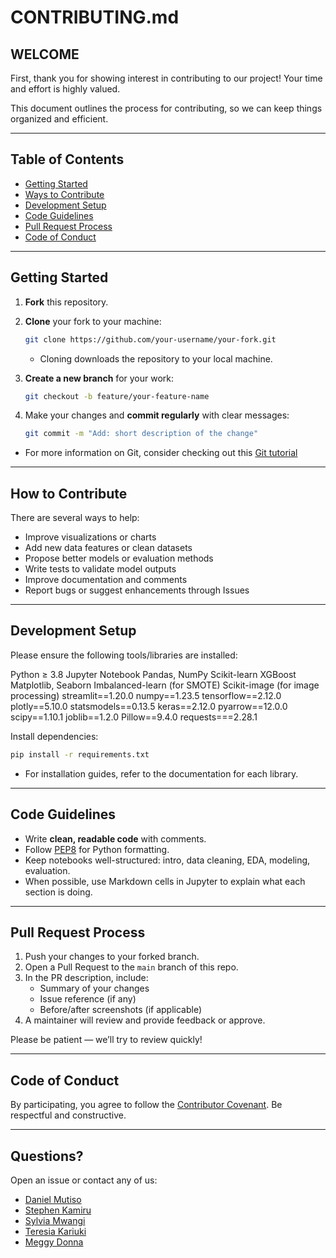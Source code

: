 
# CONTRIBUTING.md

## WELCOME

First, thank you for showing interest in contributing to our project! Your time and effort is highly valued.

This document outlines the process for contributing, so we can keep things organized and efficient.

---

## Table of Contents

- [Getting Started](#getting-started)
- [Ways to Contribute](#ways-to-contribute)
- [Development Setup](#development-setup)
- [Code Guidelines](#code-guidelines)
- [Pull Request Process](#pull-request-process)
- [Code of Conduct](#code-of-conduct)

---

## Getting Started

1. **Fork** this repository.
2. **Clone** your fork to your machine:
   ```bash
   git clone https://github.com/your-username/your-fork.git
   ```
   * Cloning downloads the repository to your local machine.

3. **Create a new branch** for your work:
   ```bash
   git checkout -b feature/your-feature-name
   ```
4. Make your changes and **commit regularly** with clear messages:
   ```bash
   git commit -m "Add: short description of the change"
   ```
* For more information on Git, consider checking out this [Git tutorial](https://git-scm.com/doc)


---

## How to Contribute

There are several ways to help:

- Improve visualizations or charts
- Add new data features or clean datasets
- Propose better models or evaluation methods
- Write tests to validate model outputs
- Improve documentation and comments
- Report bugs or suggest enhancements through Issues

---

## Development Setup

Please ensure the following tools/libraries are installed:

Python ≥ 3.8
Jupyter Notebook
Pandas, NumPy
Scikit-learn
XGBoost
Matplotlib, Seaborn
Imbalanced-learn (for SMOTE)
Scikit-image (for image processing)
streamlit==1.20.0
numpy==1.23.5
tensorflow==2.12.0
plotly==5.10.0
statsmodels==0.13.5
keras==2.12.0
pyarrow==12.0.0
scipy==1.10.1
joblib==1.2.0
Pillow==9.4.0
requests===2.28.1


Install dependencies:
```bash
pip install -r requirements.txt
```
* For installation guides, refer to the documentation for each library.
---

## Code Guidelines

- Write **clean, readable code** with comments.
- Follow [PEP8](https://pep8.org) for Python formatting.
- Keep notebooks well-structured: intro, data cleaning, EDA, modeling, evaluation.
- When possible, use Markdown cells in Jupyter to explain what each section is doing.

---

## Pull Request Process

1. Push your changes to your forked branch.
2. Open a Pull Request to the `main` branch of this repo.
3. In the PR description, include:
   - Summary of your changes
   - Issue reference (if any)
   - Before/after screenshots (if applicable)
4. A maintainer will review and provide feedback or approve.

Please be patient — we’ll try to review quickly!

---

## Code of Conduct

By participating, you agree to follow the [Contributor Covenant](https://www.contributor-covenant.org/). Be respectful and constructive.

---

## Questions?

Open an issue or contact any of us:
- [Daniel Mutiso](https://github.com/dantegaucho)
- [Stephen Kamiru](https://github.com/Kamiru17)
- [Sylvia Mwangi](https://github.com/Sylvia-W-Mwangi)
- [Teresia Kariuki](https://github.com/tkariuki227)
- [Meggy Donna](https://github.com/MegAtaro)